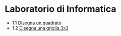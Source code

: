 # Laboratorio di Informatica

* 1.1 [Disegna un quadrato](https://github.com/bitbart/labinf/tree/main/1.1)
* 1.2 [Disegna una griglia 3x3](https://github.com/bitbart/labinf/tree/main/1.2)
